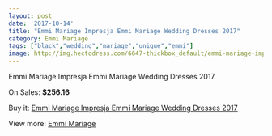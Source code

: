 ```yaml
---
layout: post
date: '2017-10-14'
title: "Emmi Mariage Impresja Emmi Mariage Wedding Dresses 2017"
category: Emmi Mariage
tags: ["black","wedding","mariage","unique","emmi"]
image: http://img.hectodress.com/6647-thickbox_default/emmi-mariage-impresja-emmi-mariage-wedding-dresses-2013.jpg
---
```

Emmi Mariage Impresja Emmi Mariage Wedding Dresses 2017

On Sales: **$256.16**
<a href="https://www.hectodress.com/emmi-mariage/3322-emmi-mariage-impresja-emmi-mariage-wedding-dresses-2013.html"><amp-img layout="responsive" width="600" height="600" src="//img.hectodress.com/6647-thickbox_default/emmi-mariage-impresja-emmi-mariage-wedding-dresses-2013.jpg" alt="Emmi Mariage Impresja Emmi Mariage Wedding Dresses 2017 0" /></a>

Buy it: [Emmi Mariage Impresja Emmi Mariage Wedding Dresses 2017](https://www.hectodress.com/emmi-mariage/3322-emmi-mariage-impresja-emmi-mariage-wedding-dresses-2013.html "Emmi Mariage Impresja Emmi Mariage Wedding Dresses 2017")

View more: [Emmi Mariage](https://www.hectodress.com/57-emmi-mariage "Emmi Mariage")